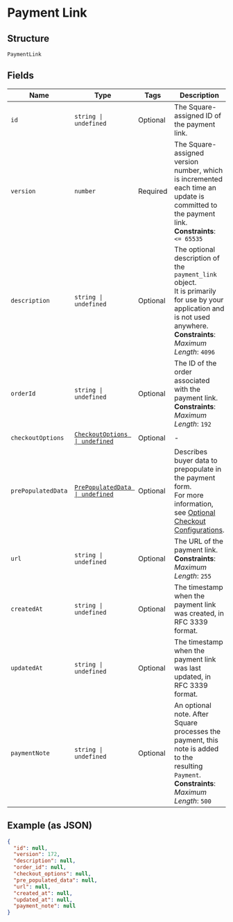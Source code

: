 
# Payment Link

## Structure

`PaymentLink`

## Fields

| Name | Type | Tags | Description |
|  --- | --- | --- | --- |
| `id` | `string \| undefined` | Optional | The Square-assigned ID of the payment link. |
| `version` | `number` | Required | The Square-assigned version number, which is incremented each time an update is committed to the payment link.<br>**Constraints**: `<= 65535` |
| `description` | `string \| undefined` | Optional | The optional description of the `payment_link` object.<br>It is primarily for use by your application and is not used anywhere.<br>**Constraints**: *Maximum Length*: `4096` |
| `orderId` | `string \| undefined` | Optional | The ID of the order associated with the payment link.<br>**Constraints**: *Maximum Length*: `192` |
| `checkoutOptions` | [`CheckoutOptions \| undefined`](../../doc/models/checkout-options.md) | Optional | - |
| `prePopulatedData` | [`PrePopulatedData \| undefined`](../../doc/models/pre-populated-data.md) | Optional | Describes buyer data to prepopulate in the payment form.<br>For more information,<br>see [Optional Checkout Configurations](https://developer.squareup.com/docs/checkout-api/optional-checkout-configurations). |
| `url` | `string \| undefined` | Optional | The URL of the payment link.<br>**Constraints**: *Maximum Length*: `255` |
| `createdAt` | `string \| undefined` | Optional | The timestamp when the payment link was created, in RFC 3339 format. |
| `updatedAt` | `string \| undefined` | Optional | The timestamp when the payment link was last updated, in RFC 3339 format. |
| `paymentNote` | `string \| undefined` | Optional | An optional note. After Square processes the payment, this note is added to the<br>resulting `Payment`.<br>**Constraints**: *Maximum Length*: `500` |

## Example (as JSON)

```json
{
  "id": null,
  "version": 172,
  "description": null,
  "order_id": null,
  "checkout_options": null,
  "pre_populated_data": null,
  "url": null,
  "created_at": null,
  "updated_at": null,
  "payment_note": null
}
```

